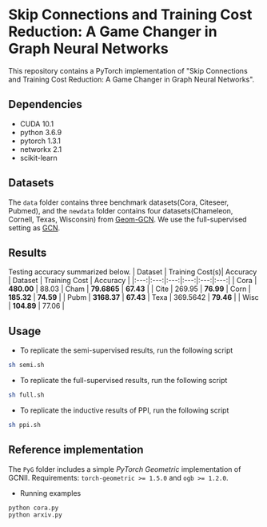 # Skip Connections and Training Cost Reduction: A Game Changer in  Graph Neural Networks 

This repository contains a PyTorch implementation of "Skip Connections and Training Cost Reduction: A Game Changer in Graph Neural Networks".

## Dependencies
- CUDA 10.1
- python 3.6.9
- pytorch 1.3.1
- networkx 2.1
- scikit-learn

## Datasets

The `data` folder contains three benchmark datasets(Cora, Citeseer, Pubmed), and the `newdata` folder contains four datasets(Chameleon, Cornell, Texas, Wisconsin) from [Geom-GCN](https://github.com/graphdml-uiuc-jlu/geom-gcn). We use the full-supervised setting as [GCN](https://github.com/tkipf/gcn).

## Results
Testing accuracy summarized below.
| Dataset | Training Cost(s)|  Accuracy | Dataset | Training Cost |  Accuracy |
|:---:|:---:|:---:|:---:|:---:|:---:|
| Cora       | **480.00** | 88.03  | Cham | **79.6865**  | **67.43** |
| Cite       | 269.95 | **76.99**  | Corn | **185.32** | **74.59** |
| Pubm       | **3168.37** | **67.43**  | Texa | 369.5642 | **79.46** |
| Wisc | **104.89** | 77.06 |



## Usage

- To replicate the semi-supervised results, run the following script
```sh
sh semi.sh
```
- To replicate the full-supervised results, run the following script
```sh
sh full.sh
```
- To replicate the inductive results of PPI, run the following script
```sh
sh ppi.sh
```
## Reference implementation
The `PyG` folder includes a simple *PyTorch Geometric* implementation of GCNII.
Requirements: `torch-geometric >= 1.5.0` and  `ogb >= 1.2.0`.
- Running examples
```
python cora.py
python arxiv.py
```
